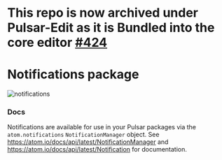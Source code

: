 # This repo is now archived under Pulsar-Edit as it is Bundled into the core editor [#424](https://github.com/pulsar-edit/pulsar/pull/424)

# Notifications package

![notifications](https://cloud.githubusercontent.com/assets/69169/5176406/350d0e80-73fd-11e4-8101-1776b9d6d8bf.gif)

### Docs

Notifications are available for use in your Pulsar packages via the `atom.notifications` `NotificationManager` object. See
https://atom.io/docs/api/latest/NotificationManager and https://atom.io/docs/api/latest/Notification for documentation.
